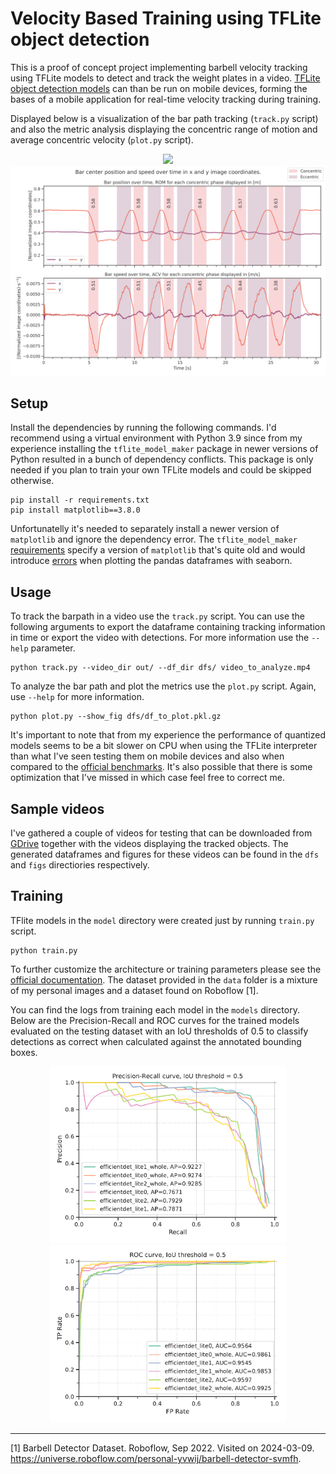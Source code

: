 # Velocity Based Training using TFLite object detection
This is a proof of concept project implementing barbell velocity tracking using TFLite models to detect and track the weight plates in a video. [TFLite object detection models](https://www.tensorflow.org/lite/models/modify/model_maker/object_detection) can than be run on mobile devices, forming the bases of a mobile application for real-time velocity tracking during training.

Displayed below is a visualization of the bar path tracking (`track.py` script) and also the metric analysis displaying the concentric range of motion and average concentric velocity (`plot.py` script).

<p align="center">
    <img src="docs/tracking.gif" width="fill" />
    <img src="docs/plot.png" width="fill" />
</p>

## Setup
Install the dependencies by running the following commands. I'd recommend using a virtual environment with Python 3.9 since from my experience installing the `tflite_model_maker` package in newer versions of Python resulted in a bunch of dependency conflicts.
This package is only needed if you plan to train your own TFLite models and could be skipped otherwise.


```
pip install -r requirements.txt
pip install matplotlib==3.8.0
```

Unfortunatelly it's needed to separately install a newer version of `matplotlib` and ignore the dependency error. The `tflite_model_maker` [requirements](https://github.com/tensorflow/examples/blob/master/tensorflow_examples/lite/model_maker/requirements.txt) specify a version of `matplotlib` that's quite old and would introduce [errors](https://github.com/tensorflow/examples/blob/master/tensorflow_examples/lite/model_maker/requirements.txt) when plotting the pandas dataframes with seaborn.

## Usage
To track the barpath in a video use the `track.py` script. You can use the following arguments to export the dataframe containing tracking information in time or export the video with detections. For more information use the `--help` parameter.

```
python track.py --video_dir out/ --df_dir dfs/ video_to_analyze.mp4
```

To analyze the bar path and plot the metrics use the `plot.py` script. Again, use `--help` for more information.

```
python plot.py --show_fig dfs/df_to_plot.pkl.gz
```

It's important to note that from my experience the performance of quantized models seems to be a bit slower on CPU when using the TFLite interpreter than what I've seen testing them on mobile devices and also when compared to the [official benchmarks](https://www.tensorflow.org/lite/models/modify/model_maker/object_detection#quickstart). It's also possible that there is some optimization that I've missed in which case feel free to correct me.

## Sample videos
I've gathered a couple of videos for testing that can be downloaded from [GDrive](https://drive.google.com/drive/folders/1h_9hC_3yFIdNILJbP_s1Os9IwnwqqHF1?usp=sharing) together with the videos displaying the tracked objects. The generated dataframes and figures for these videos can be found in the `dfs` and `figs` directiories respectively.

## Training
TFlite models in the `model` directory were created just by running `train.py` script.

```
python train.py
```

To further customize the architecture or training parameters please see the [official documentation](https://www.tensorflow.org/lite/models/modify/model_maker/object_detection). The dataset provided in the `data` folder is a mixture of my personal images and a dataset found on Roboflow [1].

You can find the logs from training each model in the `models` directory. Below are the Precision-Recall and ROC curves for the trained models evaluated on the testing dataset with an IoU thresholds of 0.5 to classify detections as correct when calculated against the annotated bounding boxes.

<p align="center">
    <img src="docs/precision_recall_iou_0.5.png" width="75%" />
    <img src="docs/roc_iou_0.5.png" width="75%" />
</p>

---

[1] Barbell Detector Dataset. Roboflow, Sep 2022. Visited on 2024-03-09. https://universe.roboflow.com/personal-yvwij/barbell-detector-svmfh.